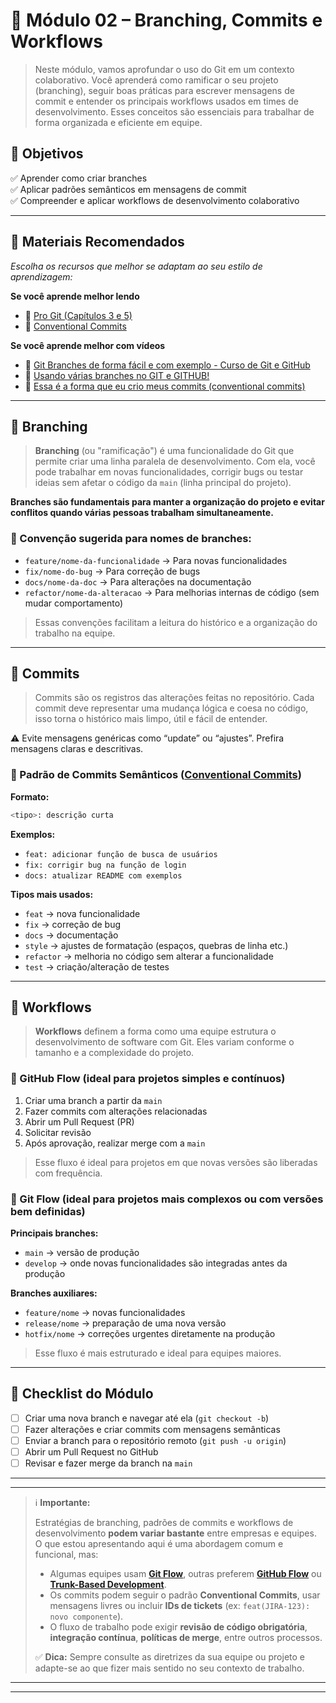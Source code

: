 # 🌿 Módulo 02 – Branching, Commits e Workflows

>Neste módulo, vamos aprofundar o uso do Git em um contexto colaborativo. Você aprenderá como ramificar o seu projeto (branching), seguir boas práticas para escrever mensagens de commit e entender os principais workflows usados em times de desenvolvimento. Esses conceitos são essenciais para trabalhar de forma organizada e eficiente em equipe.

## 🎯 Objetivos
✅ Aprender como criar branches     
✅ Aplicar padrões semânticos em mensagens de commit    
✅ Compreender e aplicar workflows de desenvolvimento colaborativo  

---

## 📖 Materiais Recomendados

*Escolha os recursos que melhor se adaptam ao seu estilo de aprendizagem:*

**Se você aprende melhor lendo**
- 📄 [Pro Git (Capítulos 3 e 5)](https://git-scm.com/book/pt-br/v2)
- 📄 [Conventional Commits](https://www.conventionalcommits.org/pt-br/v1.0.0/)

**Se você aprende melhor com vídeos**
- 🎥 [Git Branches de forma fácil e com exemplo - Curso de Git e GitHub](https://www.youtube.com/watch?v=xAOBQtSVI_k)
- 🎥 [Usando várias branches no GIT e GITHUB!](https://www.youtube.com/watch?v=lWhe6tUITUU)
- 🎥 [Essa é a forma que eu crio meus commits (conventional commits)](https://www.youtube.com/watch?v=sStBPj7JJpM)

---

## 🌿 Branching

>**Branching** (ou "ramificação") é uma funcionalidade do Git que permite criar uma linha paralela de desenvolvimento. Com ela, você pode trabalhar em novas funcionalidades, corrigir bugs ou testar ideias sem afetar o código da `main` (linha principal do projeto).

**Branches são fundamentais para manter a organização do projeto e evitar conflitos quando várias pessoas trabalham simultaneamente.**

### 🔹 Convenção sugerida para nomes de branches:
- `feature/nome-da-funcionalidade` → Para novas funcionalidades
- `fix/nome-do-bug` → Para correção de bugs
- `docs/nome-da-doc` → Para alterações na documentação
- `refactor/nome-da-alteracao` → Para melhorias internas de código (sem mudar comportamento)

>Essas convenções facilitam a leitura do histórico e a organização do trabalho na equipe.

---

## 📝 Commits

>Commits são os registros das alterações feitas no repositório. Cada commit deve representar uma mudança lógica e coesa no código, isso torna o histórico mais limpo, útil e fácil de entender.

⚠️ Evite mensagens genéricas como “update” ou “ajustes”. Prefira mensagens claras e descritivas.

### 🔹 Padrão de Commits Semânticos ([Conventional Commits](https://www.conventionalcommits.org/pt-br/v1.0.0/))

**Formato:**  

```bash
<tipo>: descrição curta
```

**Exemplos:**  

- `feat: adicionar função de busca de usuários`
- `fix: corrigir bug na função de login`
- `docs: atualizar README com exemplos`

**Tipos mais usados:**  

- `feat` → nova funcionalidade  
- `fix` → correção de bug  
- `docs` → documentação  
- `style` → ajustes de formatação (espaços, quebras de linha etc.)
- `refactor` → melhoria no código sem alterar a funcionalidade  
- `test` → criação/alteração de testes  

---

## 🔄 Workflows

>**Workflows** definem a forma como uma equipe estrutura o desenvolvimento de software com Git. Eles variam conforme o tamanho e a complexidade do projeto.

### 📌 GitHub Flow (ideal para projetos simples e contínuos)

1. Criar uma branch a partir da `main`
2. Fazer commits com alterações relacionadas
3. Abrir um Pull Request (PR)
4. Solicitar revisão
5. Após aprovação, realizar merge com a `main`

>Esse fluxo é ideal para projetos em que novas versões são liberadas com frequência.

### 📌 Git Flow (ideal para projetos mais complexos ou com versões bem definidas)

**Principais branches:**

* `main` → versão de produção
* `develop` → onde novas funcionalidades são integradas antes da produção

**Branches auxiliares:**

* `feature/nome` → novas funcionalidades
* `release/nome` → preparação de uma nova versão
* `hotfix/nome` → correções urgentes diretamente na produção

>Esse fluxo é mais estruturado e ideal para equipes maiores.

---

## 🚀 Checklist do Módulo

* [ ] Criar uma nova branch e navegar até ela (`git checkout -b`)
* [ ] Fazer alterações e criar commits com mensagens semânticas
* [ ] Enviar a branch para o repositório remoto (`git push -u origin`)
* [ ] Abrir um Pull Request no GitHub
* [ ] Revisar e fazer merge da branch na `main`

---
---

> ℹ️ **Importante:**
>
> Estratégias de branching, padrões de commits e workflows de desenvolvimento **podem variar bastante** entre empresas e equipes.
> O que estou apresentando aqui é uma abordagem comum e funcional, mas:
>
> * Algumas equipes usam [**Git Flow**](https://www.alura.com.br/artigos/git-flow-o-que-e-como-quando-utilizar), outras preferem [**GitHub Flow**](https://docs.github.com/pt/get-started/using-github/github-flow) ou [**Trunk-Based Development**](https://www.objective.com.br/insights/trunk-based-development/).
> * Os commits podem seguir o padrão **Conventional Commits**, usar mensagens livres ou incluir **IDs de tickets** (ex: `feat(JIRA-123): novo componente`).
> * O fluxo de trabalho pode exigir **revisão de código obrigatória**, **integração contínua**, **políticas de merge**, entre outros processos.
>
> ✅ **Dica:** Sempre consulte as diretrizes da sua equipe ou projeto e adapte-se ao que fizer mais sentido no seu contexto de trabalho.

---
---